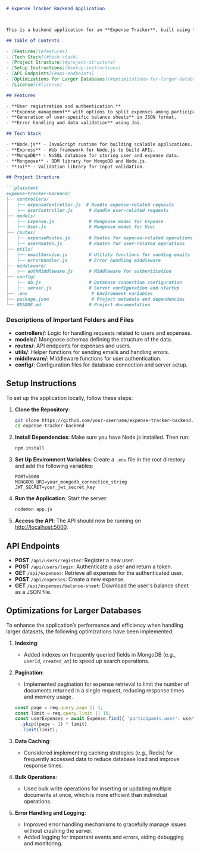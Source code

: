
```markdown
# Expense Tracker Backend Application



This is a backend application for an **Expense Tracker**, built using **Node.js**, **Express**, and **MongoDB**. It provides functionalities to manage expenses, generate balance sheets, and handle user data efficiently.

## Table of Contents

- [Features](#features)
- [Tech Stack](#tech-stack)
- [Project Structure](#project-structure)
- [Setup Instructions](#setup-instructions)
- [API Endpoints](#api-endpoints)
- [Optimizations for Larger Databases](#optimizations-for-larger-databases)
- [License](#license)

## Features

- **User registration and authentication.**
- **Expense management** with options to split expenses among participants.
- **Generation of user-specific balance sheets** in JSON format.
- **Error handling and data validation** using Joi.

## Tech Stack

- **Node.js** - JavaScript runtime for building scalable applications.
- **Express** - Web framework for Node.js to build APIs.
- **MongoDB** - NoSQL database for storing user and expense data.
- **Mongoose** - ODM library for MongoDB and Node.js.
- **Joi** - Validation library for input validation.

## Project Structure

```plaintext
expense-tracker-backend/
├── controllers/
│   ├── expenseController.js  # Handle expense-related requests
│   ├── userController.js      # Handle user-related requests
├── models/
│   ├── Expense.js             # Mongoose model for Expense
│   ├── User.js                # Mongoose model for User
├── routes/
│   ├── expenseRoutes.js       # Routes for expense-related operations
│   ├── userRoutes.js          # Routes for user-related operations
├── utils/
│   ├── emailService.js        # Utility functions for sending emails
│   ├── errorHandler.js        # Error handling middleware
├── middleware/
│   ├── authMiddleware.js      # Middleware for authentication
├── config/
│   ├── db.js                  # Database connection configuration
│   ├── server.js              # Server configuration and startup
├── .env                        # Environment variables
├── package.json                # Project metadata and dependencies
└── README.md                  # Project documentation
```

### Descriptions of Important Folders and Files

- **controllers/**: Logic for handling requests related to users and expenses.
- **models/**: Mongoose schemas defining the structure of the data.
- **routes/**: API endpoints for expenses and users.
- **utils/**: Helper functions for sending emails and handling errors.
- **middleware/**: Middleware functions for user authentication.
- **config/**: Configuration files for database connection and server setup.

## Setup Instructions

To set up the application locally, follow these steps:

1. **Clone the Repository**:
   ```bash
   git clone https://github.com/your-username/expense-tracker-backend.git
   cd expense-tracker-backend
   ```

2. **Install Dependencies**:
   Make sure you have Node.js installed. Then run:
   ```bash
   npm install
   ```

3. **Set Up Environment Variables**:
   Create a `.env` file in the root directory and add the following variables:
   ```plaintext
   PORT=5000
   MONGODB_URI=your_mongodb_connection_string
   JWT_SECRET=your_jwt_secret_key
   ```

4. **Run the Application**:
   Start the server:
   ```bash
   nodemon app.js
   ```

5. **Access the API**:
   The API should now be running on [http://localhost:5000](http://localhost:5000).

## API Endpoints

- **POST** `/api/users/register`: Register a new user.
- **POST** `/api/users/login`: Authenticate a user and return a token.
- **GET** `/api/expenses`: Retrieve all expenses for the authenticated user.
- **POST** `/api/expenses`: Create a new expense.
- **GET** `/api/expenses/balance-sheet`: Download the user's balance sheet as a JSON file.

## Optimizations for Larger Databases

To enhance the application’s performance and efficiency when handling larger datasets, the following optimizations have been implemented:

1. **Indexing**:
   - Added indexes on frequently queried fields in MongoDB (e.g., `userId`, `created_at`) to speed up search operations.

2. **Pagination**:
   - Implemented pagination for expense retrieval to limit the number of documents returned in a single request, reducing response times and memory usage.
   ```javascript
   const page = req.query.page || 1;
   const limit = req.query.limit || 10;
   const userExpenses = await Expense.find({ 'participants.user': user._id })
     .skip((page - 1) * limit)
     .limit(limit);
   ```

3. **Data Caching**:
   - Considered implementing caching strategies (e.g., Redis) for frequently accessed data to reduce database load and improve response times.

4. **Bulk Operations**:
   - Used bulk write operations for inserting or updating multiple documents at once, which is more efficient than individual operations.

5. **Error Handling and Logging**:
   - Improved error handling mechanisms to gracefully manage issues without crashing the server.
   - Added logging for important events and errors, aiding debugging and monitoring.

